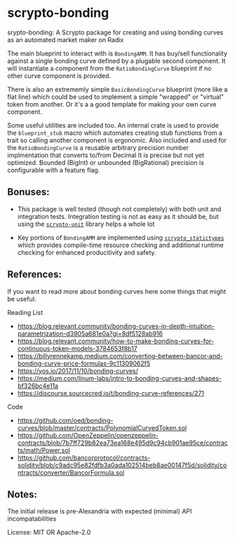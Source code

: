# scrypto-bonding

srypto-bonding: A Scrypto package for creating and using bonding curves as an automated market maker on Radix

The main blueprint to interact with is `BondingAMM`.  It has buy/sell functionality against a single
bonding curve defined by a plugable second component.  It will instantiate a component from the `RatioBondingCurve`
blueprint if no other curve component is provided.

There is also an extrememly simple `BasicBondingCurve` blueprint (more like a flat line) which could be used to implement
a simple "wrapped" or "virtual" token from another.  Or it's a a good template for making your own curve component.

Some useful utilities are included too.  An internal crate is used to provide the `blueprint_stub` macro which
automates creating stub functions from a trait so calling another component is ergonomic.  Also included and
used for the `RatioBondingCurve` is a reusable arbitrary precision number implmentation that converts to/from Decimal
It is precise but not yet optimized.  Bounded (BigInt) or unbounded (BigRational) precision is configurable with a feature flag.

## Bonuses:

* This package is well tested (though not completely) with both unit and integration tests.  Integration
testing is not as easy as it should be, but using the [`scrypto-unit`] library helps a whole lot

* Key portions of `BondingAMM` are implemented using [`scrypto_statictypes`] which provides compile-time resource
checking and additional runtime checking for enhanced producitivity and safety.

[`scrypto-unit`]: https://github.com/plymth/scrypto-unit
[`scrypto_statictypes`]: https://github.com/devmannic/scrypto_statictypes

## References:

If you want to read more about bonding curves here some things that might be useful:

Reading List
* https://blog.relevant.community/bonding-curves-in-depth-intuition-parametrization-d3905a681e0a?gi=8df5128ab916
* https://blog.relevant.community/how-to-make-bonding-curves-for-continuous-token-models-3784653f8b17
* https://billyrennekamp.medium.com/converting-between-bancor-and-bonding-curve-price-formulas-9c11309062f5
* https://yos.io/2017/11/10/bonding-curves/
* https://medium.com/linum-labs/intro-to-bonding-curves-and-shapes-bf326bc4e11a
* https://discourse.sourcecred.io/t/bonding-curve-references/271

Code
* https://github.com/oed/bonding-curves/blob/master/contracts/PolynomialCurvedToken.sol
* https://github.com/OpenZeppelin/openzeppelin-contracts/blob/7b7ff729b82ea73ea168e495d9c94cb901ae95ce/contracts/math/Power.sol
* https://github.com/bancorprotocol/contracts-solidity/blob/c9adc95e82fdfb3a0ada102514beb8ae00147f5d/solidity/contracts/converter/BancorFormula.sol

## Notes:

The initial release is pre-Alexandria with expected (minimal) API incompatabilities


License: MIT OR Apache-2.0

